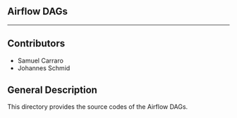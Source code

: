 ## Airflow DAGs

---

## Contributors
* Samuel Carraro
* Johannes Schmid

## General Description
This directory provides the source codes of the Airflow DAGs. 